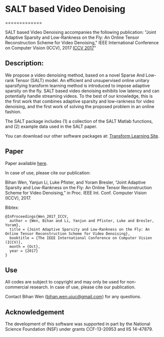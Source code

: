 # SALT based Video Denoising
=============

SALT based Video Denoising accompanies the following publication: "Joint Adaptive Sparsity and Low-Rankness on the Fly: An Online Tensor Reconstruction Scheme for Video Denoising," IEEE International Conference on Computer Vision (ICCV), 2017 [ICCV 2017](http://openaccess.thecvf.com/ICCV2017.py)"

Description:
-----

We propose a video denoising method, based on a novel Sparse And Low-rank Tensor (SALT) model. An efficient and unsupervised
online unitary sparsifying transform learning method is introduced to impose adaptive sparsity on the fly. SALT based video denoising exhibits low latency and can potentially handle streaming videos. To the best of our knowledge, this is the first work that combines adaptive sparsity and low-rankness for video denoising, and the first work of solving the proposed problem in an online fashion. 

The SALT package includes (1) a collection of the SALT Matlab functions, and (2) example data used in the SALT paper.

You can download our other software packages at: [Transform Learning Site](http://transformlearning.csl.illinois.edu/).

Paper
-----
Paper available [here](http://openaccess.thecvf.com/content_iccv_2017/html/Wen_Joint_Adaptive_Sparsity_ICCV_2017_paper.html). 

In case of use, please cite our publication:

Bihan Wen, Yanjun Li, Luke Pfister, and Yoram Bresler, “Joint Adaptive Sparsity and Low-Rankness on the Fly: An Online Tensor Reconstruction Scheme for Video Denoising,” in Proc. IEEE Int. Conf. Computer Vision (ICCV), 2017.

Bibtex:
```
@InProceedings{Wen_2017_ICCV,
  author = {Wen, Bihan and Li, Yanjun and Pfister, Luke and Bresler, Yoram},
  title = {Joint Adaptive Sparsity and Low-Rankness on the Fly: An Online Tensor Reconstruction Scheme for Video Denoising},
  booktitle = {The IEEE International Conference on Computer Vision (ICCV)},
  month = {Oct},
  year = {2017}
}
```

Use
---
All codes are subject to copyright and may only be used for non-commercial research. In case of use, please cite our publication.

Contact Bihan Wen (bihan.wen.uiuc@gmail.com) for any questions.

Acknowledgement
---
The development of this software was supported in part by the National Science Foundation (NSF) under grants CCF-13-20953 and IIS 14-47879.
